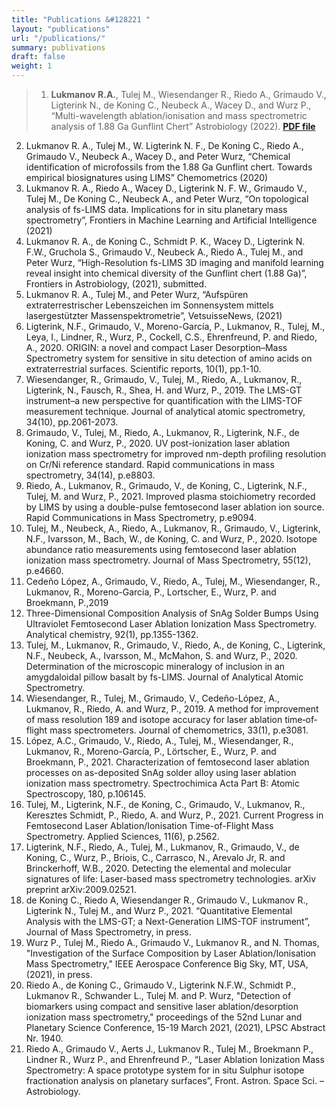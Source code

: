 ```yaml
---
title: "Publications &#128221 "
layout: "publications"
url: "/publications/"
summary: publivations
draft: false
weight: 1
---
```


> 1.  **Lukmanov R.A.**, Tulej M., Wiesendanger R., Riedo A., Grimaudo V., Ligterink
>     N., de Koning C., Neubeck A., Wacey D., and Wurz P., “Multi-wavelength
>     ablation/ionisation and mass spectrometric analysis of 1.88 Ga Gunflint
>     Chert” Astrobiology (2022).
>     [**PDF file**](https://www.liebertpub.com/doi/full/10.1089/ast.2019.2201)

2. Lukmanov R. A., Tulej M., W. Ligterink N. F., De Koning C., Riedo A., Grimaudo
   V., Neubeck A., Wacey D., and Peter Wurz, “Chemical identification of
   microfossils from the 1.88 Ga Gunflint chert. Towards empirical
   biosignatures using LIMS” Chemometrics (2020)
3. Lukmanov R. A., Riedo A., Wacey D., Ligterink N. F. W., Grimaudo V., Tulej M.,
   De Koning C., Neubeck A., and Peter Wurz, “On topological analysis of fs-LIMS
   data. Implications for in situ planetary mass spectrometry”, Frontiers in
   Machine Learning and Artificial Intelligence (2021)
4. Lukmanov R. A., de Koning C., Schmidt P. K., Wacey D., Ligterink N. F.W.,
   Gruchola S., Grimaudo V., Neubeck A., Riedo A., Tulej M., and Peter Wurz,
   “High-Resolution fs-LIMS 3D imaging and manifold learning reveal insight
   into chemical diversity of the Gunflint chert (1.88 Ga)”, Frontiers in
   Astrobiology, (2021), submitted.
5. Lukmanov R. A., Tulej M., and Peter Wurz, “Aufspüren extraterrestrischer
   Lebenszeichen im Sonnensystem mittels lasergestützter
   Massenspektrometrie”, VetsuisseNews, (2021)
6. Ligterink, N.F., Grimaudo, V., Moreno-García, P., Lukmanov, R., Tulej, M., Leya,
   I., Lindner, R., Wurz, P., Cockell, C.S., Ehrenfreund, P. and Riedo, A., 2020.
   ORIGIN: a novel and compact Laser Desorption–Mass Spectrometry system
   for sensitive in situ detection of amino acids on extraterrestrial surfaces.
   Scientific reports, 10(1), pp.1-10.
7. Wiesendanger, R., Grimaudo, V., Tulej, M., Riedo, A., Lukmanov, R., Ligterink,
   N., Fausch, R., Shea, H. and Wurz, P., 2019. The LMS-GT instrument–a new
   perspective for quantification with the LIMS-TOF measurement technique.
   Journal of analytical atomic spectrometry, 34(10), pp.2061-2073.
8. Grimaudo, V., Tulej, M., Riedo, A., Lukmanov, R., Ligterink, N.F., de Koning, C.
   and Wurz, P., 2020. UV post-ionization laser ablation ionization mass
   spectrometry for improved nm-depth profiling resolution on Cr/Ni reference
   standard. Rapid communications in mass spectrometry, 34(14), p.e8803.
9. Riedo, A., Lukmanov, R., Grimaudo, V., de Koning, C., Ligterink, N.F., Tulej, M.
   and Wurz, P., 2021. Improved plasma stoichiometry recorded by LIMS by
   using a double-pulse femtosecond laser ablation ion source. Rapid
   Communications in Mass Spectrometry, p.e9094.
10. Tulej, M., Neubeck, A., Riedo, A., Lukmanov, R., Grimaudo, V., Ligterink, N.F.,
    Ivarsson, M., Bach, W., de Koning, C. and Wurz, P., 2020. Isotope abundance
    ratio measurements using femtosecond laser ablation ionization mass
    spectrometry. Journal of Mass Spectrometry, 55(12), p.e4660.
11. Cedeño López, A., Grimaudo, V., Riedo, A., Tulej, M., Wiesendanger, R.,
    Lukmanov, R., Moreno-Garcia, P., Lortscher, E., Wurz, P. and Broekmann, P.,2019
12. Three-Dimensional Composition Analysis of SnAg Solder Bumps Using
    Ultraviolet Femtosecond Laser Ablation Ionization Mass Spectrometry.
    Analytical chemistry, 92(1), pp.1355-1362.
13. Tulej, M., Lukmanov, R., Grimaudo, V., Riedo, A., de Koning, C., Ligterink, N.F.,
    Neubeck, A., Ivarsson, M., McMahon, S. and Wurz, P., 2020. Determination of
    the microscopic mineralogy of inclusion in an amygdaloidal pillow basalt by
    fs-LIMS. Journal of Analytical Atomic Spectrometry.
14. Wiesendanger, R., Tulej, M., Grimaudo, V., Cedeño-López, A., Lukmanov, R.,
    Riedo, A. and Wurz, P., 2019. A method for improvement of mass resolution
    189
    and isotope accuracy for laser ablation time‐of‐flight mass spectrometers.
    Journal of chemometrics, 33(1), p.e3081.
15. López, A.C., Grimaudo, V., Riedo, A., Tulej, M., Wiesendanger, R., Lukmanov,
    R., Moreno-García, P., Lörtscher, E., Wurz, P. and Broekmann, P., 2021.
    Characterization of femtosecond laser ablation processes on as-deposited
    SnAg solder alloy using laser ablation ionization mass spectrometry.
    Spectrochimica Acta Part B: Atomic Spectroscopy, 180, p.106145.
16. Tulej, M., Ligterink, N.F., de Koning, C., Grimaudo, V., Lukmanov, R., Keresztes
    Schmidt, P., Riedo, A. and Wurz, P., 2021. Current Progress in Femtosecond
    Laser Ablation/Ionisation Time-of-Flight Mass Spectrometry. Applied
    Sciences, 11(6), p.2562.
17. Ligterink, N.F., Riedo, A., Tulej, M., Lukmanov, R., Grimaudo, V., de Koning, C.,
    Wurz, P., Briois, C., Carrasco, N., Arevalo Jr, R. and Brinckerhoff, W.B., 2020.
    Detecting the elemental and molecular signatures of life: Laser-based mass
    spectrometry technologies. arXiv preprint arXiv:2009.02521.
18. de Koning C., Riedo A, Wiesendanger R., Grimaudo V., Lukmanov R., Ligterink
    N., Tulej M., and Wurz P., 2021. “Quantitative Elemental Analysis with the
    LMS-GT; a Next-Generation LIMS-TOF instrument”, Journal of Mass
    Spectrometry, in press.
19. Wurz P., Tulej M., Riedo A., Grimaudo V., Lukmanov R., and N. Thomas,
    "Investigation of the Surface Composition by Laser Ablation/Ionisation Mass
    Spectrometry," IEEE Aerospace Conference Big Sky, MT, USA, (2021), in
    press.
20. Riedo A., de Koning C., Grimaudo V., Ligterink N.F.W., Schmidt P., Lukmanov
    R., Schwander L., Tulej M. and P. Wurz, "Detection of biomarkers using
    compact and sensitive laser ablation/desorption ionization mass
    spectrometry," proceedings of the 52nd Lunar and Planetary Science
    Conference, 15-19 March 2021, (2021), LPSC Abstract Nr. 1940.
21. Riedo A., Grimaudo V., Aerts J., Lukmanov R., Tulej M., Broekmann P., Lindner
    R., Wurz P., and Ehrenfreund P., “Laser Ablation Ionization Mass
    Spectrometry: A space prototype system for in situ Sulphur isotope
    fractionation analysis on planetary surfaces”, Front. Astron. Space Sci. –
    Astrobiology.
